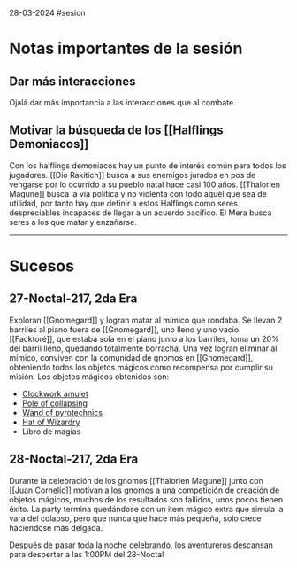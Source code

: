 28-03-2024
#sesion 
# Notas importantes de la sesión
## Dar más interacciones
Ojalá dar más importancia a las interacciones que al combate.
## Motivar la búsqueda de los [[Halflings Demoniacos]]
Con los halflings demoniacos hay un punto de interés común para todos los jugadores.
[[Dio Rakitich]] busca a sus enemigos jurados en pos de vengarse por lo ocurrido a su pueblo natal hace casi 100 años.
[[Thalorien Magune]] busca la via política y no violenta con todo aquél que sea de utilidad, por tanto hay que definir a estos Halflings como seres despreciables incapaces de llegar a un acuerdo pacífico.
El Mera busca seres a los que matar y enzañarse.

***
# Sucesos
## 27-Noctal-217, 2da Era
Exploran [[Gnomegard]] y logran matar al mímico que rondaba.
Se llevan 2 barriles al piano fuera de [[Gnomegard]], uno lleno y uno vacío.
[[Facktoré]], que estaba sola en el piano junto a los barriles, toma un 20% del barril lleno, quedando totalmente borracha.
Una vez logran eliminar al mímico, conviven con la comunidad de gnomos en [[Gnomegard]], obteniendo todos los objetos mágicos como recompensa por cumplir su misión. Los objetos mágicos obtenidos son:
+ [Clockwork amulet](https://5e.tools/items.html#clockwork%20amulet_xge)
+ [Pole of collapsing](https://5e.tools/items.html#pole%20of%20collapsing_xge)
+ [Wand of pyrotechnics](https://5e.tools/items.html#wand%20of%20pyrotechnics_xge)
+ [Hat of Wizardry](https://5e.tools/items.html#hat%20of%20wizardry_xge)
+ Libro de magias

## 28-Noctal-217, 2da Era
Durante la celebración de los gnomos [[Thalorien Magune]] junto con [[Juan Cornelio]] motivan a los gnomos a una competición de creación de objetos mágicos, muchos de los resultados son fallidos, unos pocos tienen éxito. La party termina quedándose con un item mágico extra que simula la vara del colapso, pero que nunca que hace más pequeña, solo crece haciéndose más delgada.

Después de pasar toda la noche celebrando, los aventureros descansan para despertar a las 1:00PM del 28-Noctal